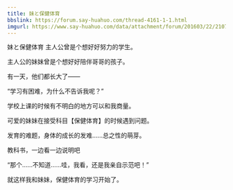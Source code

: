 ```yaml
---
title: 妹と保健体育
bbslink: https://forum.say-huahuo.com/thread-4161-1-1.html
imgurl: https://www.say-huahuo.com/data/attachment/forum/201603/22/210742fz2h6hshezekvezb.jpg
---
```


妹と保健体育
主人公曾是个想好好努力的学生。

主人公的妹妹曾是个想好好陪伴哥哥的孩子。

有一天，他们都长大了——

“学习有困难，为什么不告诉我呢？”

学校上课的时候有不明白的地方可以和我商量。

可爱的妹妹在接受科目【保健体育】的时候遇到问题。

发育的难题，身体的成长的发难……总之性的萌芽。

教科书，一边看一边说明吧

“那个……不知道……哇，我看，还是我亲自示范吧！”

就这样我和妹妹，保健体育的学习开始了。<!--more-->
